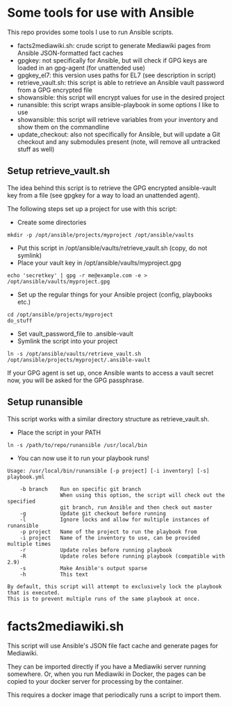 # Some tools for use with Ansible
This repo provides some tools I use to run Ansible scripts.

* facts2mediawiki.sh: crude script to generate Mediawiki pages from Ansible JSON-formatted fact caches
* gpgkey: not specifically for Ansible, but will check if GPG keys are loaded in an gpg-agent (for unattended use)
* gpgkey_el7: this version uses paths for EL7 (see description in script)
* retrieve_vault.sh: this script is able to retrieve an Ansible vault password from a GPG encrypted file
* showansible: this script will encrypt values for use in the desired project
* runansible: this script wraps ansible-playbook in some options I like to use
* showansible: this script will retrieve variables from your inventory and show them on the commandline
* update_checkout: also not specifically for Ansible, but will update a Git checkout and any submodules present (note, will remove all untracked stuff as well)

## Setup retrieve_vault.sh
The idea behind this script is to retrieve the GPG encrypted ansible-vault key
from a file (see gpgkey for a way to load an unattended agent).

The following steps set up a project for use with this script:

* Create some directories

```
mkdir -p /opt/ansible/projects/myproject /opt/ansible/vaults
```
* Put this script in /opt/ansible/vaults/retrieve_vault.sh (copy, do not symlink)
* Place your vault key in /opt/ansible/vaults/myproject.gpg

```
echo 'secretkey' | gpg -r me@example.com -e > /opt/ansible/vaults/myproject.gpg
```
* Set up the regular things for your Ansible project (config, playbooks etc.)

```
cd /opt/ansible/projects/myproject
do_stuff
```
* Set vault_password_file to .ansible-vault
* Symlink the script into your project

```
ln -s /opt/ansible/vaults/retrieve_vault.sh /opt/ansible/projects/myproject/.ansible-vault
```

If your GPG agent is set up, once Ansible wants to access a vault secret now, you will be asked for the
GPG passphrase.

## Setup runansible
This script works with a similar directory structure as retrieve_vault.sh.

* Place the script in your PATH

```
ln -s /path/to/repo/runansible /usr/local/bin
```
* You can now use it to run your playbook runs!

```
Usage: /usr/local/bin/runansible [-p project] [-i inventory] [-s] playbook.yml

    -b branch    Run on specific git branch
                 When using this option, the script will check out the specified
                 git branch, run Ansible and then check out master
    -g           Update git checkout before running
    -l           Ignore locks and allow for multiple instances of runansible
    -p project   Name of the project to run the playbook from
    -i project   Name of the inventory to use, can be provided multiple times
    -r           Update roles before running playbook
    -R           Update roles before running playbook (compatible with 2.9)
    -s           Make Ansible's output sparse
    -h           This text

By default, this script will attempt to exclusively lock the playbook that is executed.
This is to prevent multiple runs of the same playbook at once.
```

# facts2mediawiki.sh
This script will use Ansible's JSON file fact cache and generate pages for Mediawiki.

They can be imported directly if you have a Mediawiki server running somewhere. Or,
when you run Mediawiki in Docker, the pages can be copied to your docker server for
processing by the container.

This requires a docker image that periodically runs a script to import them.
